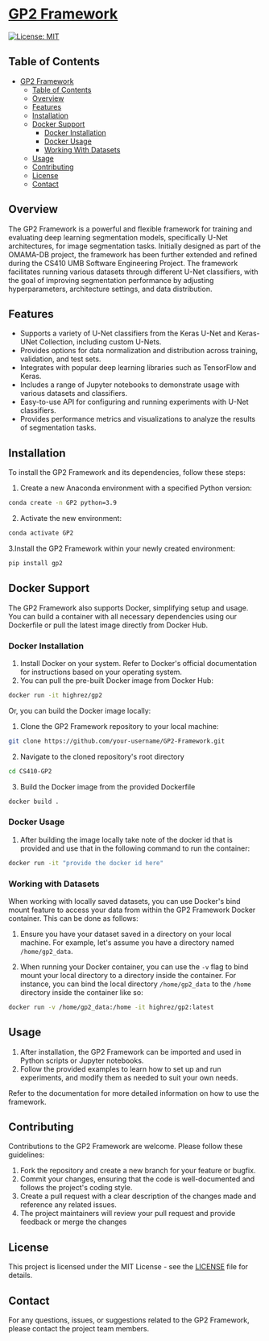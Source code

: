 # [GP2 Framework](https://ryanzurrin.github.io/CS410-GP2/gp2/index.html)

[![License: MIT](https://img.shields.io/badge/License-MIT-yellow.svg)](https://opensource.org/licenses/MIT)

## Table of Contents

- [GP2 Framework](#gp2-framework)
  - [Table of Contents](#table-of-contents)
  - [Overview](#overview)
  - [Features](#features)
  - [Installation](#installation)
  - [Docker Support](#docker-support)
    - [Docker Installation](#docker-installation)
    - [Docker Usage](#docker-usage)
    - [Working With Datasets](#working-with-datasets)
  - [Usage](#usage)
  - [Contributing](#contributing)
  - [License](#license)
  - [Contact](#contact)

## Overview

The GP2 Framework is a powerful and flexible framework for training and evaluating deep
learning segmentation models, specifically U-Net architectures, for image segmentation tasks.
Initially designed as part of the OMAMA-DB project, the framework has been further extended
and refined during the CS410 UMB Software Engineering Project. The framework facilitates
running various datasets through different U-Net classifiers, with the goal of improving
segmentation performance by adjusting hyperparameters, architecture settings, and data distribution.

## Features

- Supports a variety of U-Net classifiers from the Keras U-Net and Keras-UNet Collection, including custom U-Nets.
- Provides options for data normalization and distribution across training, validation, and test sets.
- Integrates with popular deep learning libraries such as TensorFlow and Keras.
- Includes a range of Jupyter notebooks to demonstrate usage with various datasets and classifiers.
- Easy-to-use API for configuring and running experiments with U-Net classifiers.
- Provides performance metrics and visualizations to analyze the results of segmentation tasks.

## Installation

To install the GP2 Framework and its dependencies, follow these steps:

1. Create a new Anaconda environment with a specified Python version:

```bash
conda create -n GP2 python=3.9
```

2. Activate the new environment:

```bash
conda activate GP2
```

3.Install the GP2 Framework within your newly created environment:

```bash
pip install gp2
```

## Docker Support

The GP2 Framework also supports Docker, simplifying setup and usage. You can build a container with all necessary dependencies using our Dockerfile or pull the latest image directly from Docker Hub.

### Docker Installation

1. Install Docker on your system. Refer to Docker's official documentation for instructions based on your operating system.
2. You can pull the pre-built Docker image from Docker Hub:

```bash
docker run -it highrez/gp2
```

Or, you can build the Docker image locally:

1. Clone the GP2 Framework repository to your local machine:

```bash
git clone https://github.com/your-username/GP2-Framework.git

```

2. Navigate to the cloned repository's root directory

```bash
cd CS410-GP2
```

3. Build the Docker image from the provided Dockerfile

```bash
docker build .
```

### Docker Usage

1. After building the image locally take note of the docker id that is provided and use that in the following command to run the container:

```bash
docker run -it "provide the docker id here"
```

### Working with Datasets

When working with locally saved datasets, you can use Docker's bind mount feature to access your data from within the GP2 Framework Docker container. This can be done as follows:

1. Ensure you have your dataset saved in a directory on your local machine. For example, let's assume you have a directory named `/home/gp2_data`.

2. When running your Docker container, you can use the `-v` flag to bind mount your local directory to a directory inside the container. For instance, you can bind the local directory `/home/gp2_data` to the `/home` directory inside the container like so:

```bash
docker run -v /home/gp2_data:/home -it highrez/gp2:latest
```


## Usage

1. After installation, the GP2 Framework can be imported and used in Python scripts or Jupyter notebooks.
2. Follow the provided examples to learn how to set up and run experiments, and modify them as needed to suit your own needs.

Refer to the documentation for more detailed information on how to use the framework.



## Contributing

Contributions to the GP2 Framework are welcome. Please follow these guidelines:

1. Fork the repository and create a new branch for your feature or bugfix.
2. Commit your changes, ensuring that the code is well-documented and follows the project's coding style.
3. Create a pull request with a clear description of the changes made and reference any related issues.
4. The project maintainers will review your pull request and provide feedback or merge the changes

## License

This project is licensed under the MIT License - see the [LICENSE](LICENSE) file for details.

## Contact

For any questions, issues, or suggestions related to the GP2 Framework, please contact the project team members.
